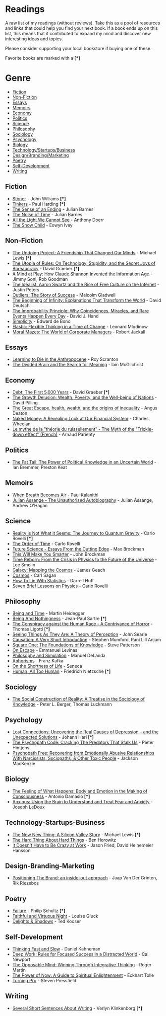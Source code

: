 # Readings

A raw list of my readings (without reviews). Take this as a pool of resources and links that could help you find your next book. If a book ends up on this list, this means that it contributed to expand my mind and discover new interesting ideas and topics.

Please consider supporting your local bookstore if buying one of these.

Favorite books are marked with a **[\*]**

# Genre

* [Fiction](#fiction)
* [Non-Fiction](#non-fiction)
* [Essays](#essays)
* [Memoirs](#memoirs)
* [Economy](#economy)
* [Politics](#politics)
* [Science](#science)
* [Philosophy](#philosophy)
* [Sociology](#sociology)
* [Psychology](#psychology)
* [Biology](#biology)
* [Technology/Startups/Business](#technology-startups-business)
* [Design/Branding/Marketing](#design-branding-marketing)
* [Poetry](#poetry)
* [Self-Development](#self-development)
* [Writing](#writing)


## Fiction

* [Stoner](https://www.goodreads.com/book/show/166997.Stoner) - John Williams **[\*]**
* [Tinkers](https://www.goodreads.com/book/show/4957350-tinkers) - Paul Harding **[\*]**
* [The Sense of an Ending](https://www.goodreads.com/book/show/10746542-the-sense-of-an-ending) - Julian Barnes
* [The Noise of Time](https://www.goodreads.com/book/show/25912206-the-noise-of-time) - Julian Barnes
* [All the Light We Cannot See](https://www.goodreads.com/book/show/18143977-all-the-light-we-cannot-see) - Anthony Doerr
* [The Snow Child](https://www.goodreads.com/book/show/11250053-the-snow-child) - Eowyn Ivey

## Non-Fiction

* [The Undoing Project: A Friendship That Changed Our Minds](https://www.goodreads.com/book/show/30334134-the-undoing-project) - Michael Lewis **[\*]**
* [The Utopia of Rules: On Technology, Stupidity, and the Secret Joys of Bureaucracy](http://www.goodreads.com/book/show/22245334-the-utopia-of-rules) - David Graeber **[\*]**
* [A Mind at Play: How Claude Shannon Invented the Information Age](https://www.goodreads.com/book/show/32919530-a-mind-at-play) - Jimmy Soni, Rob Goodman
* [The Idealist: Aaron Swartz and the Rise of Free Culture on the Internet](https://www.goodreads.com/book/show/23492684-the-idealist) - Justin Peters
* [Outliers: The Story of Success](https://www.goodreads.com/book/show/3228917-outliers) - Malcolm Gladwell
* [The Beginning of Infinity: Explanations That Transform the World](https://www.goodreads.com/book/show/10483171-the-beginning-of-infinity) - David Deutsch
* [The Improbability Principle: Why Coincidences, Miracles, and Rare Events Happen Every Day](http://www.goodreads.com/book/show/17934639-the-improbability-principle) - David J. Hand
* [Simplicity](https://www.goodreads.com/book/show/2197895.Simplicity) - Edward de Bono
* [Elastic: Flexible Thinking in a Time of Change](https://www.goodreads.com/book/show/34342016-elastic) - Leonard Mlodinow
* [Moral Mazes: The World of Corporate Managers](https://www.goodreads.com/book/show/279812.Moral_Mazes) - Robert Jackall

## Essays

* [Learning to Die in the Anthropocene](https://www.goodreads.com/book/show/25330145-learning-to-die-in-the-anthropocene) - Roy Scranton
* [The Divided Brain and the Search for Meaning](https://www.goodreads.com/book/show/18901042-the-divided-brain-and-the-search-for-meaning) - Iain McGilchrist

## Economy

* [Debt: The First 5,000 Years](https://www.goodreads.com/book/show/6617037-debt) - David Graeber **[\*]**
* [The Growth Delusion: Wealth, Poverty, and the Well-being of Nations](https://www.goodreads.com/book/show/36130581-the-growth-delusion) - David Pilling
* [The Great Escape, health, wealth, and the origins of inequality](https://www.goodreads.com/book/show/17942017-the-great-escape) - Angus Deaton
* [Naked Money: A Revealing Look at Our Financial System](https://www.goodreads.com/book/show/25622864-naked-money) - Charles Wheelan
* [Le mythe de la "théorie du ruissellement" - The Myth of the "Trickle-down effect" (French)](http://www.editionsladecouverte.fr/catalogue/index-Le_mythe_de_la_a__th__orie_du_ruissellement_a_-9782348036347.html) - Arnaud Parienty

## Politics

* [The Fat Tail: The Power of Political Knowledge in an Uncertain World](https://www.goodreads.com/book/show/5369144-the-fat-tail) - Ian Bremmer, Preston Keat

## Memoirs

* [When Breath Becomes Air](https://www.goodreads.com/book/show/25899336-when-breath-becomes-air) - Paul Kalanithi
* [Julian Assange - The Unauthorised Autobiography](https://www.goodreads.com/book/show/12689645-julian-assange---the-unauthorised-autobiography) - Julian Assange, Andrew O'Hagan

## Science

* [Reality is Not What it Seems: The Journey to Quantum Gravity](https://www.goodreads.com/book/show/29767627-reality-is-not-what-it-seems) - Carlo Rovelli **[\*]**
* [The Order of Time](https://www.goodreads.com/book/show/38714658-the-order-of-time) - Carlo Rovelli
* [Future Science - Essays From the Cutting Edge](https://www.goodreads.com/book/show/11114730-future-science) - Max Brockman
* [This Will Make You Smarter](https://www.goodreads.com/book/show/13035774-this-will-make-you-smarter) - John Brockman
* [Time Reborn: From the Crisis in Physics to the Future of the Universe](https://www.goodreads.com/book/show/15816556-time-reborne) - Lee Smolin
* [Galaxy: Mapping the Cosmos](https://www.goodreads.com/book/show/20763485-galaxy) - James Geach
* [Cosmos](https://www.goodreads.com/book/show/55030.Cosmos) - Carl Sagan
* [How To Lie With Statistics](https://www.goodreads.com/book/show/51291.How_to_Lie_with_Statistics) - Darrell Huff
* [Seven Brief Lessons on Physics](https://www.goodreads.com/book/show/26810258-seven-brief-lessons-on-physics) - Carlo Rovelli

## Philosophy

* [Being and Time](https://www.goodreads.com/book/show/92307.Being_and_Time) - Martin Heidegger
* [Being And Nothingness](https://www.goodreads.com/book/show/10033.Being_and_Nothingness) - Jean-Paul Sartre **[\*]**
* [The Conspiracy against the Human Race - A Contrivance of Horror](https://www.goodreads.com/book/show/8524528-the-conspiracy-against-the-human-race) - Thomas Ligotti **[\*]**
* [Seeing Things As They Are: A Theory of Perception](https://www.goodreads.com/book/show/22104265-seeing-things-as-they-are) - John Searle
* [Causation: A Very Short Introduction](https://www.goodreads.com/book/show/17847501-causation) - Stephen Mumford, Rani Lill Anjum
* [Square One: The Foundations of Knowledge](https://www.goodreads.com/book/show/33140890-square-one) - Steve Patterson
* [On Escape](https://www.goodreads.com/book/show/303075.On_Escape) - Emmanuel Levinas
* [Philosophy and Simulation](https://www.goodreads.com/book/show/10393464-philosophy-and-simulation) - Manuel DeLanda
* [Aphorisms](https://www.goodreads.com/book/show/28469089-aphorisms) - Franz Kafka
* [On the Shortness of Life](https://www.goodreads.com/book/show/97412.On_the_Shortness_of_Life) - Seneca
* [Human, All Too Human](https://www.goodreads.com/book/show/451565.Human_All_Too_Human) - Friedrich Nietzsche **[\*]**

## Sociology

* [The Social Construction of Reality: A Treatise in the Sociology of Knowledge](https://www.goodreads.com/book/show/51726.The_Social_Construction_of_Reality) - Peter L. Berger, Thomas Luckmann

## Psychology

* [Lost Connections: Uncovering the Real Causes of Depression – and the Unexpected Solutions](https://www.goodreads.com/book/show/34921573-lost-connections) - Johann Hari **[*]**
* [The Psychopath Code: Cracking The Predators That Stalk Us](https://www.goodreads.com/book/show/27211285-the-psychopath-code) - Pieter Hintjens
* [Psychopath Free: Recovering from Emotionally Abusive Relationships With Narcissists, Sociopaths, & Other Toxic People](https://www.goodreads.com/book/show/17731942-psychopath-free) - Jackson MacKenzie

## Biology

* [The Feeling of What Happens: Body and Emotion in the Making of Consciousness](https://www.goodreads.com/book/show/125777.The_Feeling_of_What_Happens) - Antonio Damasio **[\*]**
* [Anxious: Using the Brain to Understand and Treat Fear and Anxiety](https://www.goodreads.com/book/show/23398722-anxious) - Joseph LeDoux

## Technology-Startups-Business

* [The New New Thing: A Silicon Valley Story](https://www.goodreads.com/book/show/17986421-the-new-new-thing) - Michael Lewis **[\*]**
* [The Hard Thing About Hard Things](https://www.goodreads.com/book/show/18176747-the-hard-thing-about-hard-things) - Ben Horowitz
* [It Doesn't Have to Be Crazy at Work](https://www.goodreads.com/book/show/38900866-it-doesn-t-have-to-be-crazy-at-work) - Jason Fried, David Heinemeier Hansson

## Design-Branding-Marketing

* [Positioning The Brand: an inside-out approach](https://www.goodreads.com/book/show/13714811-positioning-the-brand) - Jaap Van Der Grinten, Rik Riezebos

## Poetry

* [Failure](https://www.goodreads.com/book/show/2029835.Failure) - Philip Schultz **[\*]**
* [Faithful and Virtuous Night](https://www.goodreads.com/book/show/20613826-faithful-and-virtuous-night) - Louise Gluck
* [Delights & Shadows](https://www.goodreads.com/book/show/239229.Delights_and_Shadows) - Ted Kooser

## Self-Development

* [Thinking Fast and Slow](https://www.goodreads.com/book/show/11468377-thinking-fast-and-slow) - Daniel Kahneman
* [Deep Work: Rules for Focused Success in a Distracted World](https://www.goodreads.com/book/show/25744928-deep-work) - Cal Newport
* [The Opposable Mind: Winning Through Integrative Thinking](https://www.goodreads.com/book/show/2001132.The_Opposable_Mind) - Roger Martin
* [The Power of Now: A Guide to Spiritual Enlightenment](https://www.goodreads.com/book/show/6708.The_Power_of_Now) - Eckhart Tolle
* [Turning Pro](https://www.goodreads.com/book/show/14912777-turning-pro) - Steven Pressfield

## Writing

* [Several Short Sentences About Writing](https://www.goodreads.com/book/show/13155290-several-short-sentences-about-writing) - Verlyn Klinkenborg **[\*]**
